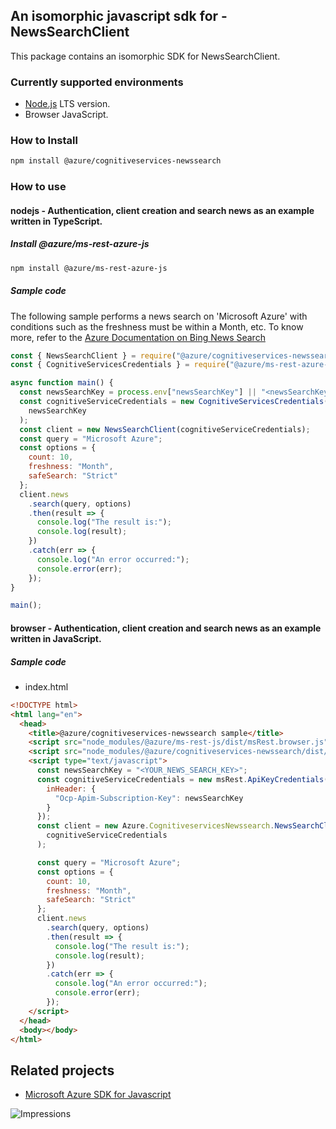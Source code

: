 ## An isomorphic javascript sdk for - NewsSearchClient

This package contains an isomorphic SDK for NewsSearchClient.

### Currently supported environments

- [Node.js](https://nodejs.org/) LTS version.
- Browser JavaScript.

### How to Install

```bash
npm install @azure/cognitiveservices-newssearch
```

### How to use

#### nodejs - Authentication, client creation and search news as an example written in TypeScript.

##### Install @azure/ms-rest-azure-js

```bash
npm install @azure/ms-rest-azure-js
```

##### Sample code
The following sample performs a news search on 'Microsoft Azure' with conditions such as the freshness must be within a Month, etc. To know more, refer to the [Azure Documentation on Bing News Search](https://docs.microsoft.com/azure/cognitive-services/bing-news-search/)

```javascript
const { NewsSearchClient } = require("@azure/cognitiveservices-newssearch");
const { CognitiveServicesCredentials } = require("@azure/ms-rest-azure-js");

async function main() {
  const newsSearchKey = process.env["newsSearchKey"] || "<newsSearchKey>";
  const cognitiveServiceCredentials = new CognitiveServicesCredentials(
    newsSearchKey
  );
  const client = new NewsSearchClient(cognitiveServiceCredentials);
  const query = "Microsoft Azure";
  const options = {
    count: 10,
    freshness: "Month",
    safeSearch: "Strict"
  };
  client.news
    .search(query, options)
    .then(result => {
      console.log("The result is:");
      console.log(result);
    })
    .catch(err => {
      console.log("An error occurred:");
      console.error(err);
    });
}

main();
```

#### browser - Authentication, client creation and search news as an example written in JavaScript.

##### Sample code

- index.html
```html
<!DOCTYPE html>
<html lang="en">
  <head>
    <title>@azure/cognitiveservices-newssearch sample</title>
    <script src="node_modules/@azure/ms-rest-js/dist/msRest.browser.js"></script>
    <script src="node_modules/@azure/cognitiveservices-newssearch/dist/cognitiveservices-newssearch.js"></script>
    <script type="text/javascript">
      const newsSearchKey = "<YOUR_NEWS_SEARCH_KEY>";
      const cognitiveServiceCredentials = new msRest.ApiKeyCredentials({
        inHeader: {
          "Ocp-Apim-Subscription-Key": newsSearchKey
        }
      });
      const client = new Azure.CognitiveservicesNewssearch.NewsSearchClient(
        cognitiveServiceCredentials
      );

      const query = "Microsoft Azure";
      const options = {
        count: 10,
        freshness: "Month",
        safeSearch: "Strict"
      };
      client.news
        .search(query, options)
        .then(result => {
          console.log("The result is:");
          console.log(result);
        })
        .catch(err => {
          console.log("An error occurred:");
          console.error(err);
        });
    </script>
  </head>
  <body></body>
</html>
```

## Related projects

- [Microsoft Azure SDK for Javascript](https://github.com/Azure/azure-sdk-for-js)

![Impressions](https://azure-sdk-impressions.azurewebsites.net/api/impressions/azure-sdk-for-js%2Fsdk%2Fcognitiveservices%2Fcognitiveservices-newssearch%2FREADME.png)
